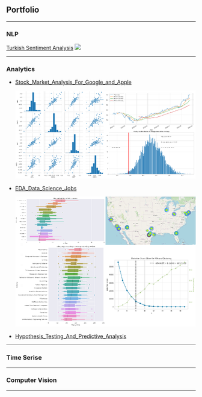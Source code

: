 ## Portfolio

---

### NLP

[Turkish Sentiment Analysis](https://github.com/Gdkmak/Turkish-Sentiment-Analysis/)
<img src="images/dummy_thumbnail.jpg?raw=true"/>

---

### Analytics 

- [Stock_Market_Analysis_For_Google_and_Apple](https://github.com/Gdkmak/analytics/blob/master/Stock_Market_Analysis_For_Google_and_Apple.ipynb/)
  
  
  <img src="images/market_A.png"/>

  
- [EDA_Data_Science_Jobs](https://github.com/Gdkmak/analytics/blob/master/EDA_Data_Science_Jobs.ipynb/)
  
  
  <img src="images/EDA_A.png?raw=true"/>
  
  
- [Hypothesis_Testing_And_Predictive_Analysis](https://github.com/Gdkmak/analytics/blob/master/Hypothesis_Testing_And_Predictive_Analysis.ipynb/)


---

### Time Serise

---

### Computer Vision

---


